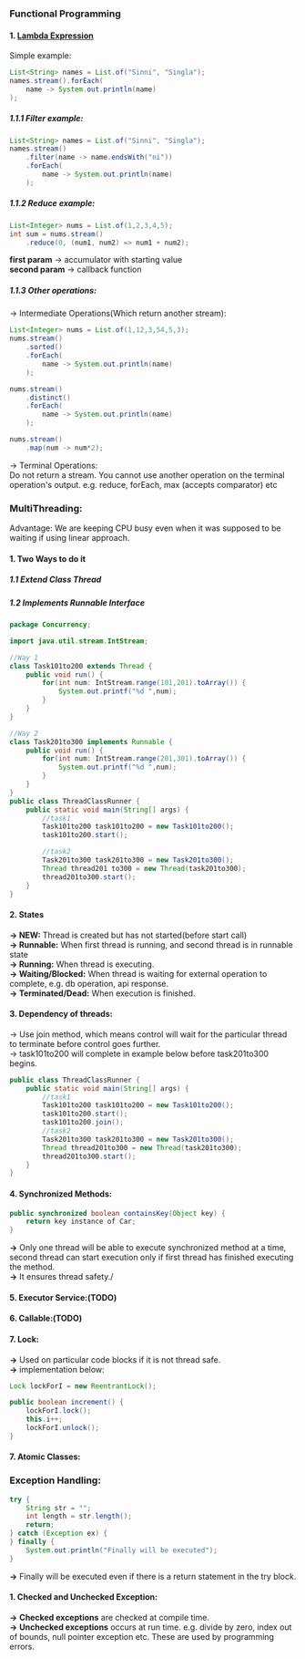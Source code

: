 ### Functional Programming

#### 1. <u>Lambda Expression</u>
Simple example:
```java
List<String> names = List.of("Sinni", "Singla");
names.stream().forEach(
    name -> System.out.println(name)
);
```

##### 1.1.1 Filter example:
```java
List<String> names = List.of("Sinni", "Singla");
names.stream()
    .filter(name -> name.endsWith("ni"))
    .forEach(
        name -> System.out.println(name)
    );
```

##### 1.1.2 Reduce example:
```java
List<Integer> nums = List.of(1,2,3,4,5);
int sum = nums.stream()
    .reduce(0, (num1, num2) => num1 + num2);
```
**first param** -> accumulator with starting value\
**second param** -> callback function

##### 1.1.3 Other operations:

-> Intermediate Operations(Which return another stream):
```java
List<Integer> nums = List.of(1,12,3,54,5,3);
nums.stream()
    .sorted()
    .forEach(
        name -> System.out.println(name)
    );

nums.stream()
    .distinct()
    .forEach(
        name -> System.out.println(name)
    );    

nums.stream()
    .map(num -> num*2);
```

-> Terminal Operations:\
Do not return a stream. You cannot use another operation on the terminal operation's output. e.g. reduce, forEach, max (accepts comparator) etc

### MultiThreading:
Advantage: We are keeping CPU busy even when it was supposed to be waiting if using linear approach.

#### 1. Two Ways to do it

##### 1.1 Extend Class Thread
##### 1.2 Implements Runnable Interface

```java
package Concurrency;

import java.util.stream.IntStream;

//Way 1
class Task101to200 extends Thread {
    public void run() {
        for(int num: IntStream.range(101,201).toArray()) {
            System.out.printf("%d ",num);
        }
    }
}

//Way 2
class Task201to300 implements Runnable {
    public void run() {
        for(int num: IntStream.range(201,301).toArray()) {
            System.out.printf("%d ",num);
        }
    }
}
public class ThreadClassRunner {
    public static void main(String[] args) {
        //task1
        Task101to200 task101to200 = new Task101to200();
        task101to200.start();

        //task2
        Task201to300 task201to300 = new Task201to300();
        Thread thread201 to300 = new Thread(task201to300);
        thread201to300.start();
    }
}
```

#### 2. States
**-> NEW:** Thread is created but has not started(before start call)\
**-> Runnable:** When first thread is running, and second thread is in runnable state\
**-> Running:** When thread is executing.\
**-> Waiting/Blocked:** When thread is waiting for external operation to complete, e.g. db operation, api response. \
**-> Terminated/Dead:** When execution is finished.

#### 3. Dependency of threads:
-> Use join method, which means control will wait for the particular thread to terminate before control goes further.\
-> task101to200 will complete in example below before task201to300 begins.  
```java
public class ThreadClassRunner {
    public static void main(String[] args) {
        //task1
        Task101to200 task101to200 = new Task101to200();
        task101to200.start();
        task101to200.join();
        //task2
        Task201to300 task201to300 = new Task201to300();
        Thread thread201to300 = new Thread(task201to300);
        thread201to300.start();
    }
}
```

#### 4. Synchronized Methods:
```java
public synchronized boolean containsKey(Object key) {
    return key instance of Car;
}
```
**->** Only one thread will be able to execute synchronized method at a time, second thread can start execution only if first thread has finished executing the method.\
**->** It ensures thread safety./

#### 5. Executor Service:(TODO)
#### 6. Callable:(TODO)

#### 7. Lock:
**->** Used on particular code blocks if it is not thread safe.\
**->** implementation below:

```java
Lock lockForI = new ReentrantLock();

public boolean increment() {
    lockForI.lock();
    this.i++;
    lockForI.unlock();
}
```
#### 7. Atomic Classes:

### Exception Handling:
```java
try {
    String str = "";
    int length = str.length();
    return;
} catch (Exception ex) {
} finally {
    System.out.println("Finally will be executed");
}
```
**->** Finally will be executed even if there is a return statement in the try block.

#### 1. Checked and Unchecked Exception:

**->** **Checked exceptions** are checked at compile time.\
**->** **Unchecked exceptions** occurs at run time. e.g. divide by zero, index out of bounds, null pointer exception etc. These are used by programming errors.